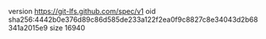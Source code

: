 version https://git-lfs.github.com/spec/v1
oid sha256:4442b0e376d89c86d585de233a122f2ea0f9c8827c8e34043d2b68341a2015e9
size 16940
